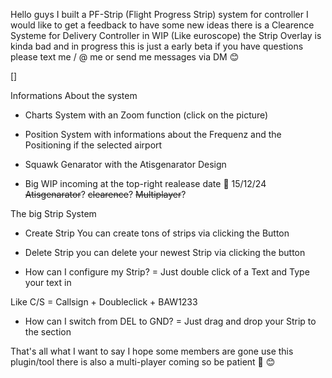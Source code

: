 Hello guys I built a PF-Strip (Flight Progress Strip) system for controller I would like to get a feedback to have some new ideas there is a Clearence Systeme for Delivery Controller in WIP (Like euroscope) the Strip Overlay is kinda bad and in  progress this is just a early beta if you have questions please text me / @ me or send me messages via DM 😊 

[]

Informations About the system 

- Charts System with an Zoom function (click on the picture)

- Position System with informations about the Frequenz and the Positioning if the selected airport 

- Squawk Genarator with the Atisgenarator Design 

- Big WIP incoming at the top-right  realease date 📅  15/12/24  ~~Atisgenarator~~? ~~clearence~~?  ~~Multiplayer~~?

The big Strip System 

- Create Strip You can create tons of strips via clicking the Button

- Delete Strip you can delete your newest  Strip via clicking the button 

- How can  I configure my Strip? = Just double click of a Text and Type your text in 

Like C/S = Callsign + Doubleclick + BAW1233 

- How can I switch from DEL to GND? = Just drag and drop your Strip to the section 


That's all what I want to say I hope some members are gone use this plugin/tool there is also a multi-player coming so be patient 🙏 😊
